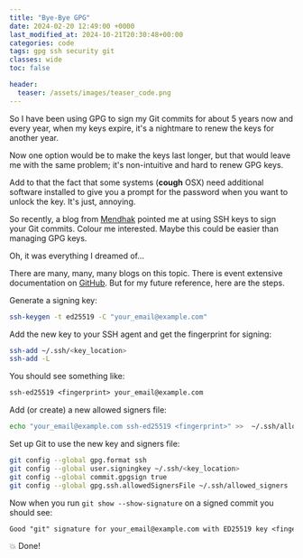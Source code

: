 ```yaml
---
title: "Bye-Bye GPG"
date: 2024-02-20 12:49:00 +0000
last_modified_at: 2024-10-21T20:30:48+00:00
categories: code
tags: gpg ssh security git
classes: wide
toc: false

header:
  teaser: /assets/images/teaser_code.png
---
```


So I have been using GPG to sign my Git commits for about 5 years now and every year, when my keys expire, it's a nightmare to renew the keys for another year.

Now one option would be to make the keys last longer, but that would leave me with the same problem; it's non-intuitive and hard to renew GPG keys.

Add to that the fact that some systems (**cough** OSX) need additional software installed to give you a prompt for the password when you want to unlock the key.
It's just, annoying.

So recently, a blog from [Mendhak](https://code.mendhak.com/keepassxc-sign-git-commit-with-ssh/) pointed me at using SSH keys to sign your Git commits.
Colour me interested.
Maybe this could be easier than managing GPG keys.

Oh, it was everything I dreamed of...

There are many, many, many blogs on this topic.
There is event extensive documentation on [GitHub](https://docs.github.com/en/authentication/managing-commit-signature-verification/signing-commits).
But for my future reference, here are the steps.

Generate a signing key:

```sh
ssh-keygen -t ed25519 -C "your_email@example.com"
```

Add the new key to your SSH agent and get the fingerprint for signing:

```sh
ssh-add ~/.ssh/<key_location>
ssh-add -L
```

You should see something like:

```txt
ssh-ed25519 <fingerprint> your_email@example.com
```

Add (or create) a new allowed signers file:

```sh
echo "your_email@example.com ssh-ed25519 <fingerprint>" >>  ~/.ssh/allowed_signers
```

Set up Git to use the new key and signers file:

```sh
git config --global gpg.format ssh
git config --global user.signingkey ~/.ssh/<key_location>
git config --global commit.gpgsign true
git config --global gpg.ssh.allowedSignersFile ~/.ssh/allowed_signers
```

Now when you run `git show --show-signature` on a signed commit you should see:

```txt
Good "git" signature for your_email@example.com with ED25519 key <fingerprint>
```

:boom: Done!
